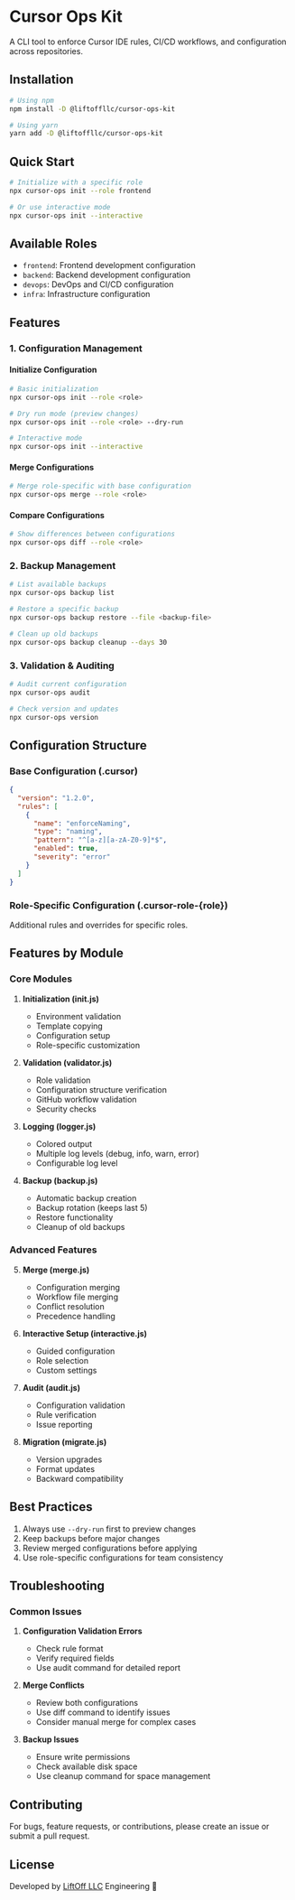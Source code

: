 # Cursor Ops Kit

A CLI tool to enforce Cursor IDE rules, CI/CD workflows, and configuration across repositories.

## Installation

```bash
# Using npm
npm install -D @liftoffllc/cursor-ops-kit

# Using yarn
yarn add -D @liftoffllc/cursor-ops-kit
```

## Quick Start

```bash
# Initialize with a specific role
npx cursor-ops init --role frontend

# Or use interactive mode
npx cursor-ops init --interactive
```

## Available Roles

- `frontend`: Frontend development configuration
- `backend`: Backend development configuration
- `devops`: DevOps and CI/CD configuration
- `infra`: Infrastructure configuration

## Features

### 1. Configuration Management

#### Initialize Configuration
```bash
# Basic initialization
npx cursor-ops init --role <role>

# Dry run mode (preview changes)
npx cursor-ops init --role <role> --dry-run

# Interactive mode
npx cursor-ops init --interactive
```

#### Merge Configurations
```bash
# Merge role-specific with base configuration
npx cursor-ops merge --role <role>
```

#### Compare Configurations
```bash
# Show differences between configurations
npx cursor-ops diff --role <role>
```

### 2. Backup Management

```bash
# List available backups
npx cursor-ops backup list

# Restore a specific backup
npx cursor-ops backup restore --file <backup-file>

# Clean up old backups
npx cursor-ops backup cleanup --days 30
```

### 3. Validation & Auditing

```bash
# Audit current configuration
npx cursor-ops audit

# Check version and updates
npx cursor-ops version
```

## Configuration Structure

### Base Configuration (.cursor)
```json
{
  "version": "1.2.0",
  "rules": [
    {
      "name": "enforceNaming",
      "type": "naming",
      "pattern": "^[a-z][a-zA-Z0-9]*$",
      "enabled": true,
      "severity": "error"
    }
  ]
}
```

### Role-Specific Configuration (.cursor-role-{role})
Additional rules and overrides for specific roles.

## Features by Module

### Core Modules

1. **Initialization (init.js)**
   - Environment validation
   - Template copying
   - Configuration setup
   - Role-specific customization

2. **Validation (validator.js)**
   - Role validation
   - Configuration structure verification
   - GitHub workflow validation
   - Security checks

3. **Logging (logger.js)**
   - Colored output
   - Multiple log levels (debug, info, warn, error)
   - Configurable log level

4. **Backup (backup.js)**
   - Automatic backup creation
   - Backup rotation (keeps last 5)
   - Restore functionality
   - Cleanup of old backups

### Advanced Features

5. **Merge (merge.js)**
   - Configuration merging
   - Workflow file merging
   - Conflict resolution
   - Precedence handling

6. **Interactive Setup (interactive.js)**
   - Guided configuration
   - Role selection
   - Custom settings

7. **Audit (audit.js)**
   - Configuration validation
   - Rule verification
   - Issue reporting

8. **Migration (migrate.js)**
   - Version upgrades
   - Format updates
   - Backward compatibility

## Best Practices

1. Always use `--dry-run` first to preview changes
2. Keep backups before major changes
3. Review merged configurations before applying
4. Use role-specific configurations for team consistency

## Troubleshooting

### Common Issues

1. **Configuration Validation Errors**
   - Check rule format
   - Verify required fields
   - Use audit command for detailed report

2. **Merge Conflicts**
   - Review both configurations
   - Use diff command to identify issues
   - Consider manual merge for complex cases

3. **Backup Issues**
   - Ensure write permissions
   - Check available disk space
   - Use cleanup command for space management

## Contributing

For bugs, feature requests, or contributions, please create an issue or submit a pull request.

## License
Developed by [LiftOff LLC](https://www.liftoffllc.com) Engineering 🚀
